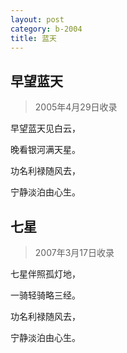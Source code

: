 ```yaml
---
layout: post
category: b-2004
title: 蓝天
---
```


## 早望蓝天 ##

> 2005年4月29日收录

早望蓝天见白云，

晚看银河满天星。

功名利禄随风去，

宁静淡泊由心生。

## 七星 ##

> 2007年3月17日收录

七星伴照孤灯地，

一骑轻骑略三经。

功名利禄随风去，

宁静淡泊由心生。